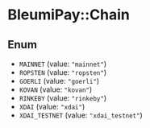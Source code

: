 # BleumiPay::Chain

## Enum

* `MAINNET` (value: `"mainnet"`)
* `ROPSTEN` (value: `"ropsten"`)
* `GOERLI` (value: `"goerli"`)
* `KOVAN` (value: `"kovan"`)
* `RINKEBY` (value: `"rinkeby"`)
* `XDAI` (value: `"xdai"`)
* `XDAI_TESTNET` (value: `"xdai_testnet"`)
